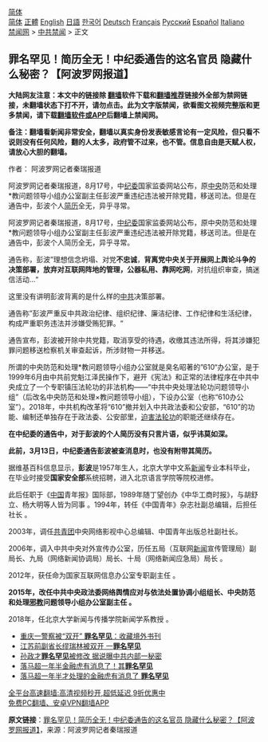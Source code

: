  <!-- 面包屑导航 --> <div class="breadcrumb"><!-- GTranslate: https://gtranslate.io/ -->  <div class="switcher notranslate">  <div class="selected">  <a href="#" onclick="return false;"> 简体</a>  </div>  <div class="option">  <a href="https://www.bannedbook.org" onclick="doGTranslate('zh-CN|zh-CN');jQuery('div.switcher div.selected a').html(jQuery(this).html());return false;" title="简体中文" class="nturl selected"> 简体</a>  <a href="https://www.bannedbook.org/zh-tw/" onclick="doGTranslate('zh-CN|zh-TW');jQuery('div.switcher div.selected a').html(jQuery(this).html());return false;" title="繁體中文" class="nturl"> 正體</a>  <a href="https://www.bannedbook.org/en/" onclick="doGTranslate('zh-CN|en');jQuery('div.switcher div.selected a').html(jQuery(this).html());return false;" title="English" class="nturl"> English</a>  <a href="https://www.bannedbook.org/ja/" onclick="doGTranslate('zh-CN|ja');jQuery('div.switcher div.selected a').html(jQuery(this).html());return false;" title="日本語" class="nturl"> 日語</a>  <a href="https://www.bannedbook.org/ko/" onclick="doGTranslate('zh-CN|ko');jQuery('div.switcher div.selected a').html(jQuery(this).html());return false;" title="한국어" class="nturl"> 한국어</a>  <a href="https://www.bannedbook.org/de/" onclick="doGTranslate('zh-CN|de');jQuery('div.switcher div.selected a').html(jQuery(this).html());return false;" title="Deutsch" class="nturl"> Deutsch</a>  <a href="https://www.bannedbook.org/fr/" onclick="doGTranslate('zh-CN|fr');jQuery('div.switcher div.selected a').html(jQuery(this).html());return false;" title="Français" class="nturl"> Français</a>  <a href="https://www.bannedbook.org/ru/" onclick="doGTranslate('zh-CN|ru');jQuery('div.switcher div.selected a').html(jQuery(this).html());return false;" title="Русский" class="nturl"> Русский</a>  <a href="https://www.bannedbook.org/es/" onclick="doGTranslate('zh-CN|es');jQuery('div.switcher div.selected a').html(jQuery(this).html());return false;" title="Español" class="nturl"> Español</a>  <a href="https://www.bannedbook.org/it/" onclick="doGTranslate('zh-CN|it');jQuery('div.switcher div.selected a').html(jQuery(this).html());return false;" title="Italiano" class="nturl"> Italiano</a>  </div>  </div>      <div class='breadcrumb-sub'><!-- Breadcrumb NavXT 6.3.0 --> <a href="https://www.bannedbook.org/" class="home">禁闻网</a> &gt; <a href="https://www.bannedbook.org/bnews/cbnews/" class="category">中共禁闻</a> &gt; 正文</div></div><h2>罪名罕见！简历全无！中纪委通告的这名官员 隐藏什么秘密？【阿波罗网报道】</h2> <p class="notice"><b>大陆网友注意：本文中的链接除 <a href="https://github.com/bannedbook/fanqiang" >翻墙</a>软件下载和<a href="https://github.com/killgcd/justmysocks/blob/master/README.md">翻墙推荐</a>链接外全部为禁网链接，未翻墙状态下打不开，请勿点击。此为文字版禁闻，欲看图文视频完整版和更多禁闻，请下载<a href="https://github.com/bannedbook/fanqiang">翻墙软件或APP</a>后翻墙上禁闻网。</p><p>备注：翻墙看新闻非常安全，翻墙以真实身份发表敏感言论有一定风险，但只看不说则没有任何风险，翻的人太多，政府管不过来，也不管。信息自由是天赋人权，请放心大胆的翻墙。</b></p>  <div class="entry"> <p>作者： 阿波罗网记者秦瑞报道</p> <p id="summary">阿波罗网记者秦瑞报道，8月17号，中<a href="https://www.bannedbook.org/bnews/tag/%e7%ba%aa%e5%a7%94/" class="st_tag internal_tag" rel="tag" title="标签 纪委 下的日志">纪委</a>国家监委网站公布，原<a href="https://www.bannedbook.org/bnews/tag/%E4%B8%AD%E5%A4%AE/" class="st_tag internal_tag" rel="tag" title="标签 中央 下的日志">中央</a>防范和处理*教问题领导小组办公室副主任彭波严重违纪违法被开除党籍，移送司法。但是在通告中，彭波个人<a href="https://www.bannedbook.org/bnews/tag/%e7%ae%80%e5%8e%86/" class="st_tag internal_tag" rel="tag" title="标签 简历 下的日志">简历</a>全无，异乎寻常。</p> <p>阿波罗网记者秦瑞报道，8月17号，<a href="https://www.bannedbook.org/bnews/tag/%e4%b8%ad%e7%ba%aa%e5%a7%94/" class="st_tag internal_tag" rel="tag" title="标签 中纪委 下的日志">中纪委</a>国家监委网站公布，原中央防范和处理*教问题领导小组办公室副主任彭波严重违纪违法被开除党籍，移送司法。但是在通告中，彭波个人简历全无，异乎寻常。</p> <p>通告称，彭波&#8221;理想信念坍塌、对党<strong>不忠诚</strong>，<strong>背离党中央关于开展网上舆论斗争的决策部署，放弃对互联网阵地的管理，公器私用、靠网吃网</strong>，对抗组织审查，搞迷信活动&#8230;“</p>  <p>这里没有讲明彭波背离的是什么样的<a href="https://www.bannedbook.org/bnews/tag/%e4%b8%ad%e5%85%b1/" class="st_tag internal_tag" rel="tag" title="标签 中共 下的日志">中共</a>决策部署。</p> <p>通告称”彭波严重反中共政治纪律、组织纪律、廉洁纪律、工作纪律和生活纪律，构成严重职务违法并涉嫌受贿犯罪。“</p> <p>通告宣布，彭波被开除中共党籍，取消享受的待遇，收缴其违法所得，将其涉嫌犯罪问题移送检察机关审查起诉，所涉财物一并移送。</p> <p>所谓的中央防范和处理*教问题领导小组办公室就是臭名昭著的”610“办公室，是于1999年6月由中共前党魁江泽民操作下，避开《宪法》和正常的法律程序在中共中央成立了一个专职镇压法轮功的非法机构——“中共中央处理法轮功问题领导小组”（后改名中央防范和处理×教问题领导小组），下设办公室（也称“610办公室”）。2018年，中共机构改革将“610”撤并划入中共政法委和公安部，“610”的功能、编制还单独存在于政法委、公安部里，<span class='wp_keywordlink'><a href="https://www.bannedbook.org/forum11/topic278.html" title="评江泽民与中共相互利用迫害法轮功" target="_blank">迫害法轮功</a></span>的职能还继续存在。</p>  <p><strong>在中纪委的通告中，对于彭波的个人简历没有只言片语，似乎讳莫如深。</strong></p> <p><strong>此前，3月13日，中纪委通告彭波被查消息时，也没有附带其简历。</strong></p> <p>据维基百科信息显示，<b>彭波</b>是1957年生人，北京大学中文系<span class='wp_keywordlink_affiliate'><a href="https://www.bannedbook.org/" title="新闻">新闻</a></span>专业本科毕业，在毕业时接受<strong>国家安全部</strong>系统招聘，进入北京语言学院等院校进修。</p> <p>此后任职于《<span class='wp_keywordlink_affiliate'><a href="https://www.bannedbook.org/" title="中国" target="_blank">中国</a></span>青年报》国际部，1989年随丁望创办《中华工商时报》，与胡舒立、杨大明等人皆为同事 。1994年，转任《中国青年》杂志社副总编辑，后担任社长 。</p>  <p>2003年，调任<a href="https://www.bannedbook.org/bnews/tag/%e5%85%b1%e9%9d%92%e5%9b%a2/" class="st_tag internal_tag" rel="tag" title="标签 共青团 下的日志">共青团</a>中央网络影视中心总编辑、中国青年出版总社副社长。</p> <p>2006年，调入中共中央对外宣传办公室，历任五局（互联网<a href="https://www.bannedbook.org/bnews/tag/%E6%96%B0%E9%97%BB/" class="st_tag internal_tag" rel="tag" title="标签 新闻 下的日志">新闻</a>宣传管理局）副局长、九局（网络新闻协调局）局长、十局（网络新闻应急局）局长 。</p> <p>2012年，获任命为国家互联网信息办公室专职副主任 。</p> <p><strong>2015年，改任中共中央政法委网络舆情应对与依法处置协调小组组长、中央防范和处理<span class='wp_keywordlink'><a href="https://www.bannedbook.org/forum11/topic281.html" title="禁片：评中国共产党的邪教本质" target="_blank">邪教</a></span>问题领导小组办公室副主任 。</strong></p>  <p>2018年，任北京大学新闻与传播学院新闻学系教授 。</p> <ul class='op-related-articles' title='相关阅读'> <li><a href='https://www.bannedbook.org/bnews/cbnews/20200317/1294899.html' target='_blank'>重庆一警察被“双开” <b>罪名罕见</b>：收藏境外书刊</a></li> <li><a href='https://www.bannedbook.org/bnews/cbnews/20190429/1120543.html' target='_blank'>江苏前副省长缪瑞林被双开 一<b>罪名罕见</b></a></li> <li><a href='https://www.bannedbook.org/bnews/cbnews/20171002/835705.html' target='_blank'>孙政才<b>罪名罕见</b>被修改 据说曝中共内部一秘密</a></li> <li><a href='https://www.bannedbook.org/bnews/cbnews/20170721/795221.html' target='_blank'>落马超一年半金融虎有消息了！其<b>罪名罕见</b></a></li> <li><a href='https://www.bannedbook.org/bnews/cbnews/20170720/794747.html' target='_blank'>落马超一年半才处理的金融虎有消息了 <b>罪名罕见</b></a></li> </ul> <p class="texttj"> <a href="https://github.com/bannedbook/fanqiang/wiki/V2ray%E6%9C%BA%E5%9C%BA" target="_blank">全平台高速翻墙:高清视频秒开,超低延迟,9折优惠中</a><br/> <a href="https://github.com/bannedbook/fanqiang/wiki/%E7%A6%81%E9%97%BB%E7%BD%91%E5%AE%89%E5%8D%93%E7%BF%BB%E5%A2%99%E6%96%B0%E9%97%BBAPP" target="_blank">免费PC翻墙、安卓VPN翻墙APP</a></p><p> <b>原文链接</b>：<a class="src_link" href="https://www.aboluowang.com/2021/0817/1633865.html" target="_blank">罪名罕见！简历全无！中纪委通告的这名官员 隐藏什么秘密？【阿波罗网报道】</a>，来源：阿波罗网记者秦瑞报道 </p><a name='sharetosocial'></a>  <div style="margin-bottom:5px;padding-bottom:5px;clear:both"> <div id="archive-pix-1" class="banner-ads"> <!-- AuctionX Display platform tag START --> <div id="26318x728x90x621x_ADSLOT2" clicktrack="%%CLICK_URL_ESC%%"></div> <!-- AuctionX Display platform tag END --> </div> <div id="archive-pix-2" class="banner-ads"> <!-- AuctionX Display platform tag START --> <div id="26315x300x250x621x_ADSLOT2" clicktrack="%%CLICK_URL_ESC%%"></div> <!-- AuctionX Display platform tag END --> </div> </div>  <div id="archive-pix-1" class="banner-ads"> <!-- AuctionX Display platform tag START --> <div id="26318x728x90x621x_ADSLOT3" clicktrack="%%CLICK_URL_ESC%%"></div> <!-- AuctionX Display platform tag END --> </div> </div><!--END ENTRY--> 